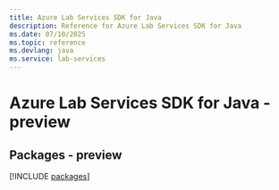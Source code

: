 ```yaml
---
title: Azure Lab Services SDK for Java
description: Reference for Azure Lab Services SDK for Java
ms.date: 07/10/2025
ms.topic: reference
ms.devlang: java
ms.service: lab-services
---
```

# Azure Lab Services SDK for Java - preview
## Packages - preview
[!INCLUDE [packages](lab-services-index.md)]
